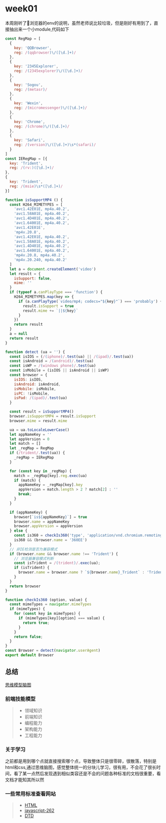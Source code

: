 # week01
本周刚听了浏览器的env的说明，虽然老师说比较垃圾，但是刚好有用到了，直接抽出来一个小module,代码如下
```javascript
const RegMap = [
  {
    key: 'QQBrowser',
    reg: /(qqbrowser)\/([\d.]+)/
  },
  {
    key: '2345Explorer',
    reg: /(2345explorer)\/([\d.]+)/
  },
  {
    key: 'Sogou',
    reg: /(metasr)/
  },
  {
    key: 'Wexin',
    reg: /(micromessenger)\/([\d.]+)/
  },
  {
    key: 'Chrome',
    reg: /(chrome)\/([\d.]+)/
  },
  {
    key: 'Safari',
    reg: /(version)\/([\d.]+)\s*(safari)/
  }
]
const IERegMap = [{
  key: 'Trident',
  reg: /(rv:)([\d.]+)/
},
{
  key: 'Trident',
  reg: /(msie)\s*([\d.]+)/
}]

function isSupportMP4 () {
  const H264_MIMETYPES = [
    'avc1.42E01E, mp4a.40.2',
    'avc1.58A01E, mp4a.40.2',
    'avc1.4D401E, mp4a.40.2',
    'avc1.64001E, mp4a.40.2',
    'avc1.42E01E',
    'mp4v.20.8',
    'avc1.42E01E, mp4a.40.2',
    'avc1.58A01E, mp4a.40.2',
    'avc1.4D401E, mp4a.40.2',
    'avc1.64001E, mp4a.40.2',
    'mp4v.20.8, mp4a.40.2',
    'mp4v.20.240, mp4a.40.2'
  ]
  let a = document.createElement('video')
  let result = {
    isSupport: false,
    mime: ''
  }
  if (typeof a.canPlayType === 'function') {
    H264_MIMETYPES.map(key => {
      if (a.canPlayType(`video/mp4; codecs="${key}"`) === 'probably') {
        result.isSupport = true
        result.mime += `||${key}`
      }
    })
    return result
  }
  a = null
  return result
}

function detect (ua = '') {
  const isIOS = (/(iphone)/.test(ua) || /(ipad)/.test(ua))
  const isAndroid = /(android)/.test(ua)
  const isWP = /(windows phone)/.test(ua)
  const isMobile = (isIOS || isAndroid || isWP)
  const browser = {
    isIOS: isIOS,
    isAndroid: isAndroid,
    isMobile: isMobile,
    isPC: !isMobile,
    isPad: /(ipad)/.test(ua)
  }

  const result = isSupportMP4()
  browser.isSupportMP4 = result.isSupport
  browser.mime = result.mime

  ua = ua.toLocaleLowerCase()
  let appNameKey = ''
  let appVersion = 0
  let match = []
  let _regMap = RegMap
  if (/trident/.test(ua)) {
    _regMap = IERegMap
  }

  for (const key in _regMap) {
    match = _regMap[key].reg.exec(ua)
    if (match) {
      appNameKey = _regMap[key].key
      appVersion = match.length > 2 ? match[2] : ''
      break;
    }
  }

  if (appNameKey) {
    browser[`is${appNameKey}`] = true
    browser.name = appNameKey
    browser.appVersion = appVersion
  } else {
    const is360 = checkIs360('type', 'application/vnd.chromium.remoting-viewer')
    is360 && (browser.name = '360EE')
  }
  // 非IE检测是否为兼容模式
  if (browser.name && browser.name !== 'Trident') {
    // 浏览器兼容模式判断
    const isTrident = /(trident)/.exec(ua);
    if (isTrident) {
      browser.name = browser.name ? `${browser.name}_Trident` : 'Trident'
    }
  }
  return browser
}

function checkIs360 (option, value) {
  const mimeTypes = navigator.mimeTypes
  if (mimeTypes) {
    for (const key in mimeTypes) {
      if (mimeTypes[key][option] === value) {
        return true;
      }
    }
    return false;
  }
}
const Browser = detect(navigator.userAgent)
export default Browser

```

## 总结
[思维模型脑图](https://github.com/hongqx/Frontend-01-Template/blob/master/week01/frontEnd.xmind)
### 前端技能模型
>* 领域知识
>* 前端知识
>* 编程能力 
>* 架构能力
>* 工程能力
### 关于学习
之前都是用到哪个点就直接搜索哪个点，导致整体只是很零碎，很散落，特别是html和css,通过思维脑图，感觉整体统一的分块儿学习，很有用，不会花了很长时间，看了某一点然后发现遇到相似类容还是不会的问题各种标准的文档很重要，看文档才能知其所以然

### 一些常用标准查看网站
>* [HTML](https://html.spec.whatwg.org/multipage/)
>* [javascript-262](ttps://www.ecma-international.org/publications/files/ECMA-ST/ECMA-262.pdf)
>* [DTD](https://www.w3school.com.cn/html/html_entities.asp)

